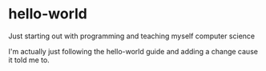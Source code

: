 # hello-world
Just starting out with programming and teaching myself computer science

I'm actually just following the hello-world guide and
adding a change cause it told me to.
